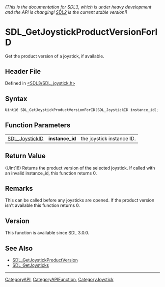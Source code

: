###### (This is the documentation for SDL3, which is under heavy development and the API is changing! [SDL2](https://wiki.libsdl.org/SDL2/) is the current stable version!)
# SDL_GetJoystickProductVersionForID

Get the product version of a joystick, if available.

## Header File

Defined in [<SDL3/SDL_joystick.h>](https://github.com/libsdl-org/SDL/blob/main/include/SDL3/SDL_joystick.h)

## Syntax

```c
Uint16 SDL_GetJoystickProductVersionForID(SDL_JoystickID instance_id);
```

## Function Parameters

|                                  |                 |                           |
| -------------------------------- | --------------- | ------------------------- |
| [SDL_JoystickID](SDL_JoystickID) | **instance_id** | the joystick instance ID. |

## Return Value

(Uint16) Returns the product version of the selected joystick. If called
with an invalid instance_id, this function returns 0.

## Remarks

This can be called before any joysticks are opened. If the product version
isn't available this function returns 0.

## Version

This function is available since SDL 3.0.0.

## See Also

- [SDL_GetJoystickProductVersion](SDL_GetJoystickProductVersion)
- [SDL_GetJoysticks](SDL_GetJoysticks)

----
[CategoryAPI](CategoryAPI), [CategoryAPIFunction](CategoryAPIFunction), [CategoryJoystick](CategoryJoystick)

